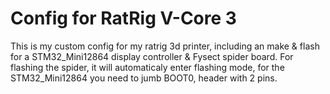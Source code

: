 # Config for RatRig V-Core 3

This is my custom config for my ratrig 3d printer, including an make & flash for a STM32_Mini12864 display controller & Fysect spider board.
For flashing the spider, it will automaticaly enter flashing mode, for the STM32_Mini12864 you need to jumb BOOT0, header with 2 pins.
